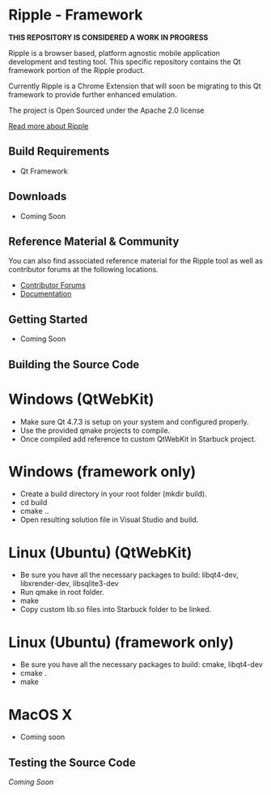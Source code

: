 # Ripple - Framework

**THIS REPOSITORY IS CONSIDERED A WORK IN PROGRESS**

Ripple is a browser based, platform agnostic mobile application development and testing tool.  This specific repository contains the Qt framework portion of the Ripple product.

Currently Ripple is a Chrome Extension that will soon be migrating to this Qt framework to provide further enhanced emulation.
 
The project is Open Sourced under the Apache 2.0 license 
 
[Read more about Ripple](http://ripple.tinyhippos.com) 

## Build Requirements
 
* Qt Framework

## Downloads
* Coming Soon

## Reference Material &amp; Community
You can also find associated reference material for the Ripple tool as well as contributor forums at the following locations.

* [Contributor Forums](http://supportforums.blackberry.com/t5/Ripple-Contributions/bd-p/ripple)
* [Documentation](http://rippledocs.tinyhippos.com/index.html)

## Getting Started
* Coming Soon

## Building the Source Code

# Windows (QtWebKit)
* Make sure Qt 4.7.3 is setup on your system and configured properly.
* Use the provided qmake projects to compile.
* Once compiled add reference to custom QtWebKit in Starbuck project.

# Windows (framework only)
* Create a build directory in your root folder (mkdir build).
* cd build
* cmake ..
* Open resulting solution file in Visual Studio and build.

# Linux (Ubuntu) (QtWebKit)
* Be sure you have all the necessary packages to build: libqt4-dev, libxrender-dev, libsqlite3-dev
* Run qmake in root folder.
* make
* Copy custom lib.so files into Starbuck folder to be linked.

# Linux (Ubuntu) (framework only)
* Be sure you have all the necessary packages to build: cmake, libqt4-dev
* cmake .
* make

# MacOS X
* Coming soon

## Testing the Source Code
*Coming Soon*
